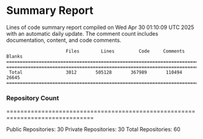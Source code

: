 # Summary Report
Lines of code summary report compiled on Wed Apr 30 01:10:09 UTC 2025 with an automatic daily update. The comment count includes documentation, content, and code comments.
```
                      Files        Lines         Code     Comments       Blanks
===============================================================================
===============================================================================
 Total                3012       505128       367989       110494        26645
===============================================================================
```

### Repository Count
===============================================================================

Public Repositories: 30
Private Repositories: 30
Total Repositories: 60

